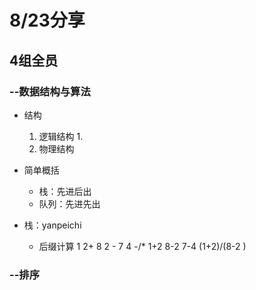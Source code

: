 # 8/23分享

## 4组全员

### --数据结构与算法

- 结构
  1. 逻辑结构
     1. 
  2. 物理结构

- 简单概括
  - 栈：先进后出
  - 队列：先进先出
- 栈：yanpeichi
  - 后缀计算 1 2+ 8 2 - 7 4 -/*
    1+2  8-2  7-4  (1+2)/(8-2 )

### --排序

